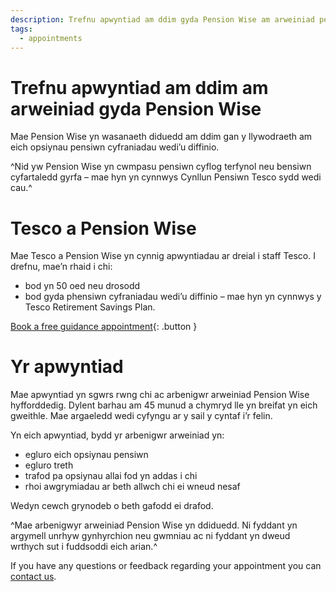 ```yaml
---
description: Trefnu apwyntiad am ddim gyda Pension Wise am arweiniad personol am eich opsiynau cronfa bensiwn.
tags:
  - appointments
---
```


# Trefnu apwyntiad am ddim am arweiniad gyda Pension Wise

Mae Pension Wise yn wasanaeth diduedd am ddim gan y llywodraeth am eich opsiynau pensiwn cyfraniadau wedi’u diffinio.

^Nid yw Pension Wise yn cwmpasu pensiwn cyflog terfynol neu bensiwn cyfartaledd gyrfa – mae hyn yn cynnwys Cynllun Pensiwn Tesco sydd wedi cau.^

# Tesco a Pension Wise

Mae Tesco a Pension Wise yn cynnig apwyntiadau ar dreial i staff Tesco. I drefnu, mae’n rhaid i chi:

-  bod yn 50 oed neu drosodd
-  bod gyda phensiwn cyfraniadau wedi’u diffinio – mae hyn yn cynnwys y Tesco Retirement Savings Plan.

[Book a free guidance appointment](/cy/employer/1/locations){: .button }

# Yr apwyntiad

Mae apwyntiad yn sgwrs rwng chi ac arbenigwr arweiniad Pension Wise hyfforddedig. Dylent barhau am 45 munud a chymryd lle yn breifat yn eich gweithle. Mae argaeledd wedi cyfyngu ar y sail y cyntaf i’r felin.

Yn eich apwyntiad, bydd yr arbenigwr arweiniad yn:

- egluro eich opsiynau pensiwn
- egluro treth
- trafod pa opsiynau allai fod yn addas i chi
- rhoi awgrymiadau ar beth allwch chi ei wneud nesaf

Wedyn cewch grynodeb o beth gafodd ei drafod.

^Mae arbenigwyr arweiniad Pension Wise yn ddiduedd. Ni fyddant yn argymell unrhyw gynhyrchion neu gwmniau ac ni fyddant yn dweud wrthych sut i fuddsoddi eich arian.^

If you have any questions or feedback regarding your appointment you can [contact us](/en/feedback/new?feedback[feedback_type]=tesco).
